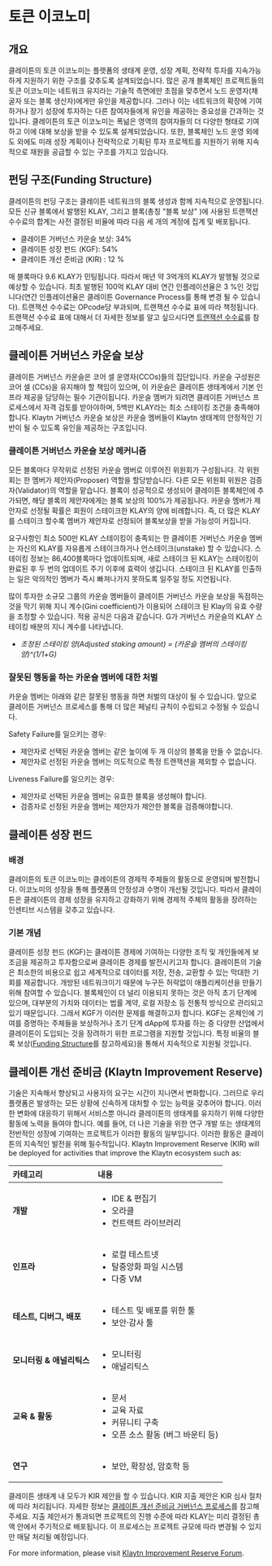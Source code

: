 # 토큰 이코노미 <a id="token-economy"></a>

## 개요 <a id="overview"></a>

클레이튼의 토큰 이코노미는 플랫폼의 생태계 운영, 성장 계획, 전략적 투자를 지속가능하게 지원하기 위한 구조를 갖추도록 설계되었습니다. 많은 공개 블록체인 프로젝트들의 토큰 이코노미는 네트워크 유지라는 기술적 측면에만 초점을 맞추면서 노드 운영자(채굴자 또는 블록 생산자)에게만 유인을 제공합니다. 그러나 이는 네트워크의 확장에 기여하거나 장기 성장에 투자하는 다른 참여자들에게 유인을 제공하는 중요성을 간과하는 것입니다. 클레이튼의 토큰 이코노미는 폭넒은 영역의 참여자들의 더 다양한 형태로 기여하고 이에 대해 보상을 받을 수 있도록 설계되었습니다. 또한, 블록체인 노드 운영 외에도 외에도 미래 성장 계획이나 전략적으로 기획된 투자 프로젝트를 지원하기 위해 지속적으로 재원을 공급할 수 있는 구조를 가지고 있습니다.

## 펀딩 구조(Funding Structure)<a id="funding-structure"></a>

클레이튼의 펀딩 구조는 클레이튼 네트워크의 블록 생성과 함께 지속적으로 운영됩니다. 모든 신규 블록에서 발행된 KLAY, 그리고 블록\(총칭 "블록 보상" \)에 사용된 트랜잭션 수수료의 합계는 사전 결정된 비율에 따라 다음 세 개의 계정에 집계 및 배포됩니다.

* 클레이튼 거버넌스 카운슬 보상: 34%
* 클레이튼 성장 펀드 \(KGF\): 54%
* 클레이튼 개선 준비금 \(KIR\) : 12 %

매 블록마다 9.6 KLAY가 민팅됩니다. 따라서 매년 약 3억개의 KLAY가 발행될 것으로 예상할 수 있습니다. 최초 발행된 100억 KLAY 대비 연간 인플레이션율은 3 %인 것입니다(연간 인플레이션율은 클레이튼 Governance Process를 통해 변경 될 수 있습니다). 트랜잭션 수수료는 OPcode당 부과되며, 트랜잭션 수수료 표에 따라 책정됩니다. 트랜잭션 수수료 표에 대해서 더 자세한 정보를 알고 싶으시다면 [트랜잭션 수수료](transaction-fees/transaction-fees.md)를 참고해주세요.

## 클레이튼 거버넌스 카운슬 보상 <a id="klaytn-governance-council-reward"></a>

클레이튼 거버넌스 카운슬은 코어 셀 운영자\(CCOs\)들의 집단입니다. 카운슬 구성원은 코어 셀 \(CCs\)을 유지해야 할 책임이 있으며, 이 카운슬은 클레이튼 생태계에서 기본 인프라 제공을 담당하는 필수 기관이됩니다. 카운슬 멤버가 되려면 클레이튼 거버넌스 프로세스에서 자격 검토를 받아야하며, 5백만 KLAY라는 최소 스테이킹 조건을 충족해야 합니다. Klaytn 거버넌스 카운슬 보상은 카운슬 멤버들이 Klaytn 생태계의 안정적인 기반이 될 수 있도록 유인을 제공하는 구조입니다.

### 클레이튼 거버넌스 카운슬 보상 메커니즘 <a id="klaytn-governance-council-reward-mechanism"></a>

모든 블록마다 무작위로 선정된 카운슬 멤버로 이루어진 위원회가 구성됩니다. 각 위원회는 한 멤버가 제안자(Proposer) 역할을 할당받습니다. 다른 모든 위원회 위원은 검증자(Validator)의 역할을 맡습니다. 블록이 성공적으로 생성되어 클레이튼 블록체인에 추가되면, 해당 블록의 제안자에게는 블록 보상의 100%가 제공됩니다. 카운슬 멤버가 제안자로 선정될 확률은 회원이 스테이크한 KLAY의 양에 비례합니다. 즉, 더 많은 KLAY를 스테이크 할수록 멤버가 제안자로 선정되어 블록보상을 받을 가능성이 커집니다.

요구사항인 최소 500만 KLAY 스테이킹이 충족되는 한 클레이튼 거버넌스 카운슬 멤버는 자신의 KLAY를 자유롭게 스테이크하거나 언스테이크(unstake) 할 수 있습니다. 스테이킹 정보는 86,400블록마다 업데이트되며, 새로 스테이크 된 KLAY는 스테이킹이 완료된 후 두 번의 업데이트 주기 이후에 효력이 생깁니다. 스테이크 된 KLAY를 인출하는 일은 악의적인 멤버가 즉시 빠져나가지 못하도록 일주일 정도 지연됩니다.

많이 투자한 소규모 그룹의 카운슬 멤버들이 클레이튼 거버넌스 카운슬 보상을 독점하는 것을 막기 위해 지니 계수(Gini coefficient)가 이용되어 스테이크 된 Klay의 유효 수량을 조정할 수 있습니다. 적용 공식은 다음과 같습니다. G가 거버넌스 카운슬의 KLAY 스테이킹 배분의 지니 계수를 나타냅니다.

* _조정된 스테이킹 양(Adjusted staking amount) = \(카운슬 멤버의 스테이킹 양\)^\(1/1+G\)_


### 잘못된 행동을 하는 카운슬 멤버에 대한 처벌 <a id="penalty-for-misbehaving-council-members"></a>

카운슬 멤버는 아래와 같은 잘못된 행동을 하면 처벌의 대상이 될 수 있습니다. 앞으로 클레이튼 거버넌스 프로세스를 통해 더 많은 페널티 규칙이 수립되고 수정될 수 있습니다.

Safety Failure를 일으키는 경우:

* 제안자로 선택된 카운슬 멤버는 같은 높이에 두 개 이상의 블록을 만들 수 없습니다.
* 제안자로 선정된 카운슬 멤버는 의도적으로 특정 트랜잭션을 제외할 수 없습니다.

Liveness Failure를 일으키는 경우:

* 제안자로 선택된 카운슬 멤버는 유효한 블록을 생성해야 합니다.
* 검증자로 선정된 카운슬 멤버는 제안자가 제안한 블록을 검증해야합니다.

## 클레이튼 성장 펀드<a id="klaytn-growth-fund"></a>

### 배경

클레이튼의 토큰 이코노미는 클레이튼의 경제적 주체들의 활동으로 운영되며 발전합니다. 이코노미의 성장을 통해 플랫폼의 안정성과 수명이 개선될 것입니다. 따라서 클레이튼은 클레이튼의 경제 성장을 유지하고 강화하기 위해 경제적 주체의 활동을 장려하는 인센티브 시스템을 갖추고 있습니다.


### 기본 개념
클레이튼 성장 펀드 (KGF)는 클레이튼 경제에 기여하는 다양한 조직 및 개인들에게 보조금을 제공하고 투자함으로써 클레이튼 경제를 발전시키고자 합니다. 클레이튼의 기술은 최소한의 비용으로 쉽고 세계적으로 데이터를 저장, 전송, 교환할 수 있는 막대한 기회를 제공합니다. 개방된 네트워크이기 때문에 누구든 허락없이 애플리케이션을 만들기 위해 참여할 수 있습니다. 블록체인이 더 널리 이용되지 못하는 것은 아직 초기 단계에 있으며, 대부분의 가치와 데이터는 법률 계약, 로컬 저장소 등 전통적 방식으로 관리되고 있기 때문입니다. 그래서 KGF가 이러한 문제를 해결하고자 합니다. KGF는 온체인에 기여를 증명하는 주체들을 보상하거나 초기 단계 dApp에 투자를 하는 증 다양한 산업에서 클레이튼이 도입되는 것을 장려하기 위한 프로그램을 지원할 것입니다. 특정 비율의 블록 보상([Funding Structure](token-economy.md#funding-structure)를 참고하세요)을 통해서 지속적으로 지원될 것입니다.


## 클레이튼 개선 준비금 (Klaytn Improvement Reserve)<a id="klaytn-improvement-reserve"></a>

기술은 지속해서 향상되고 사용자의 요구는 시간이 지나면서 변화합니다. 그러므로 우리 플랫폼은 발생하는 모든 상황에 신속하게 대처할 수 있는 능력을 갖추어야 합니다. 이러한 변화에 대응하기 위해서 서비스뿐 아니라 클레이튼의 생태계를 유지하기 위해 다양한 활동에 노력을 들여야 합니다. 예를 들어, 더 나은 기술을 위한 연구 개발 또는 생태계의 전반적인 성장에 기여하는 프로젝트가 이러한 활동의 일부입니다. 이러한 활동은 클레이튼의 지속적인 발전을 위해 필수적입니다. Klaytn Improvement Reserve (KIR) will be deployed for activities that improve the Klaytn ecosystem such as:



| 카테고리             | 내용                                                                                                                                 |
|:---------------- |:---------------------------------------------------------------------------------------------------------------------------------- |
| **개발**           | <ul><li>IDE & 편집기</li><li>오라클</li><li>컨트랙트 라이브러리</li>                             |
| **인프라**          | <ul><li>로컬 테스트넷</li><li>탈중앙화 파일 시스템</li><li>다중 VM</li>                           |
| **테스트, 디버그, 배포** | <ul><li>테스트 및 배포를 위한 툴 </li><li>보안·감사 툴</li>                                                     |
| **모니터링 & 애널리틱스** | <ul><li>모니터링</li><li>애널리틱스</li>                                                     |
| **교육 & 활동**      | <ul><li>문서</li><li>교육 자료</li><li>커뮤니티 구축</li><li>오픈 소스 활동 (버그 바운티 등)</li> |
| **연구**           | <ul><li>보안, 확장성, 암호학 등</li></ul>                                                                                                         |


클레이튼 생태계 내 모두가 KIR 제안을 할 수 있습니다. KIR 지출 제안은 KIR 심사 절차에 따라 처리됩니다. 자세한 정보는 [클레이튼 개선 준비금 거버넌스 프로세스](governance.md#klaytn-improvement-reserve-review-process)를 참고해주세요. 지출 제안서가 통과되면 프로젝트의 진행 수준에 따라 KLAY는 미리 결정된 총액 안에서 주기적으로 배포됩니다. 이 프로세스는 프로젝트 규모에 따라 변경될 수 있지만 매달 처리될 예정입니다.

For more information, please visit [Klaytn Improvement Reserve Forum](https://kir.klaytn.foundation/).
